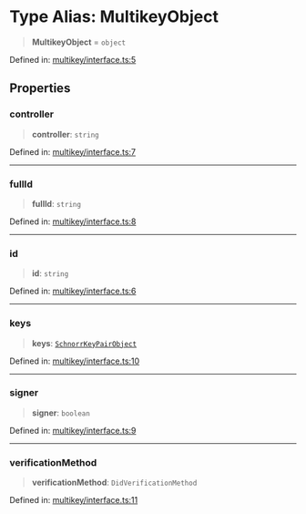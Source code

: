 # Type Alias: MultikeyObject

> **MultikeyObject** = `object`

Defined in: [multikey/interface.ts:5](https://github.com/dcdpr/did-btcr2-js/blob/c82bc5c69016e1146a0c52c6e6b21621f5abd6d4/packages/cryptosuite/src/multikey/interface.ts#L5)

## Properties

### controller

> **controller**: `string`

Defined in: [multikey/interface.ts:7](https://github.com/dcdpr/did-btcr2-js/blob/c82bc5c69016e1146a0c52c6e6b21621f5abd6d4/packages/cryptosuite/src/multikey/interface.ts#L7)

***

### fullId

> **fullId**: `string`

Defined in: [multikey/interface.ts:8](https://github.com/dcdpr/did-btcr2-js/blob/c82bc5c69016e1146a0c52c6e6b21621f5abd6d4/packages/cryptosuite/src/multikey/interface.ts#L8)

***

### id

> **id**: `string`

Defined in: [multikey/interface.ts:6](https://github.com/dcdpr/did-btcr2-js/blob/c82bc5c69016e1146a0c52c6e6b21621f5abd6d4/packages/cryptosuite/src/multikey/interface.ts#L6)

***

### keys

> **keys**: [`SchnorrKeyPairObject`](../../common/type-aliases/SchnorrKeyPairObject.md)

Defined in: [multikey/interface.ts:10](https://github.com/dcdpr/did-btcr2-js/blob/c82bc5c69016e1146a0c52c6e6b21621f5abd6d4/packages/cryptosuite/src/multikey/interface.ts#L10)

***

### signer

> **signer**: `boolean`

Defined in: [multikey/interface.ts:9](https://github.com/dcdpr/did-btcr2-js/blob/c82bc5c69016e1146a0c52c6e6b21621f5abd6d4/packages/cryptosuite/src/multikey/interface.ts#L9)

***

### verificationMethod

> **verificationMethod**: `DidVerificationMethod`

Defined in: [multikey/interface.ts:11](https://github.com/dcdpr/did-btcr2-js/blob/c82bc5c69016e1146a0c52c6e6b21621f5abd6d4/packages/cryptosuite/src/multikey/interface.ts#L11)
